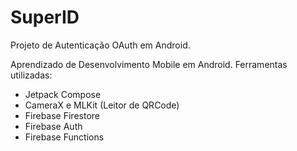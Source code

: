 # SuperID

Projeto de Autenticação OAuth em Android.

Aprendizado de Desenvolvimento Mobile em Android.
Ferramentas utilizadas:
- Jetpack Compose
- CameraX e MLKit (Leitor de QRCode)
- Firebase Firestore
- Firebase Auth
- Firebase Functions
